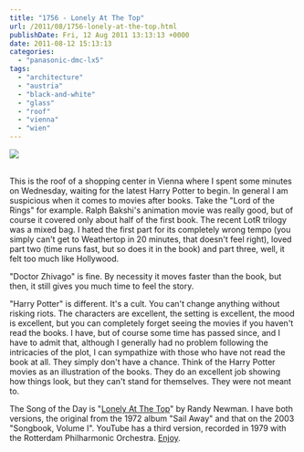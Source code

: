 ```yaml
---
title: "1756 - Lonely At The Top"
url: /2011/08/1756-lonely-at-the-top.html
publishDate: Fri, 12 Aug 2011 13:13:13 +0000
date: 2011-08-12 15:13:13
categories: 
  - "panasonic-dmc-lx5"
tags: 
  - "architecture"
  - "austria"
  - "black-and-white"
  - "glass"
  - "roof"
  - "vienna"
  - "wien"
---
```

<div class="container">
<div class="center"><a target="_blank" href="https://d25zfm9zpd7gm5.cloudfront.net/1200x1200/2011/20110810_171029_ps.jpg"><img src="https://d25zfm9zpd7gm5.cloudfront.net/0600x0600/2011/20110810_171029_ps.jpg" /></a></div>
</div>
<br />

This is the roof of a shopping center in Vienna where I spent some minutes on Wednesday, waiting for the latest Harry Potter to begin. In general I am suspicious when it comes to movies after books. Take the "Lord of the Rings" for example. Ralph Bakshi's animation movie was really good, but of course it covered only about half of the first book. The recent LotR trilogy was a mixed bag. I hated the first part for its completely wrong tempo (you simply can't get to Weathertop in 20 minutes, that doesn't feel right), loved part two (time runs fast, but so does it in the book) and part three, well, it felt too much like Hollywood.

"Doctor Zhivago" is fine. By necessity it moves faster than the book, but then, it still gives you much time to feel the story. 

"Harry Potter" is different. It's a cult. You can't change anything without risking riots. The characters are excellent, the setting is excellent, the mood is excellent, but you can completely forget seeing the movies if you haven't read the books. I have, but of course some time has passed since, and I have to admit that, although I generally had no problem following the intricacies of the plot, I can sympathize with those who have not read the book at all. They simply don't have a chance. Think of the Harry Potter movies as an illustration of the books. They do an excellent job showing how things look, but they can't stand for themselves. They were not meant to.

 The Song of the Day is "<a href="http://www.lyricsmode.com/lyrics/r/randy_newman/lonely_at_the_top.html" target="_blank">Lonely At The Top</a>" by Randy Newman. I have both versions, the original from the 1972 album "Sail Away" and that on the 2003 "Songbook, Volume I". YouTube has a third version, recorded in 1979 with the Rotterdam Philharmonic Orchestra. <a href="http://www.youtube.com/watch?v=qlmGJQq3AlM" target="_blank">Enjoy</a>.
